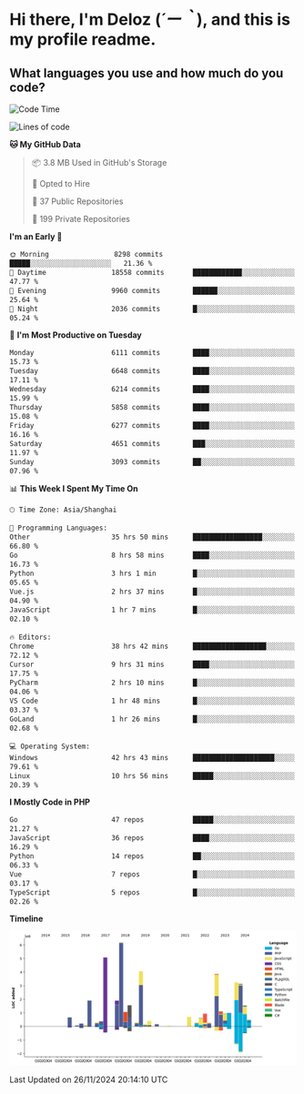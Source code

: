 # **Hi there, I'm Deloz (*´ー｀*), and this is my profile readme.**

## **What languages you use and how much do you code?**

<!--START_SECTION:waka-->
![Code Time](http://img.shields.io/badge/Code%20Time-5%2C135%20hrs%2058%20mins-blue)

![Lines of code](https://img.shields.io/badge/From%20Hello%20World%20I%27ve%20Written-42.5%20million%20lines%20of%20code-blue)

**🐱 My GitHub Data** 

> 📦 3.8 MB Used in GitHub's Storage 
 > 
> 💼 Opted to Hire
 > 
> 📜 37 Public Repositories 
 > 
> 🔑 199 Private Repositories 
 > 
**I'm an Early 🐤** 

```text
🌞 Morning                8298 commits        █████░░░░░░░░░░░░░░░░░░░░   21.36 % 
🌆 Daytime                18558 commits       ████████████░░░░░░░░░░░░░   47.77 % 
🌃 Evening                9960 commits        ██████░░░░░░░░░░░░░░░░░░░   25.64 % 
🌙 Night                  2036 commits        █░░░░░░░░░░░░░░░░░░░░░░░░   05.24 % 
```
📅 **I'm Most Productive on Tuesday** 

```text
Monday                   6111 commits        ████░░░░░░░░░░░░░░░░░░░░░   15.73 % 
Tuesday                  6648 commits        ████░░░░░░░░░░░░░░░░░░░░░   17.11 % 
Wednesday                6214 commits        ████░░░░░░░░░░░░░░░░░░░░░   15.99 % 
Thursday                 5858 commits        ████░░░░░░░░░░░░░░░░░░░░░   15.08 % 
Friday                   6277 commits        ████░░░░░░░░░░░░░░░░░░░░░   16.16 % 
Saturday                 4651 commits        ███░░░░░░░░░░░░░░░░░░░░░░   11.97 % 
Sunday                   3093 commits        ██░░░░░░░░░░░░░░░░░░░░░░░   07.96 % 
```


📊 **This Week I Spent My Time On** 

```text
🕑︎ Time Zone: Asia/Shanghai

💬 Programming Languages: 
Other                    35 hrs 50 mins      █████████████████░░░░░░░░   66.80 % 
Go                       8 hrs 58 mins       ████░░░░░░░░░░░░░░░░░░░░░   16.73 % 
Python                   3 hrs 1 min         █░░░░░░░░░░░░░░░░░░░░░░░░   05.65 % 
Vue.js                   2 hrs 37 mins       █░░░░░░░░░░░░░░░░░░░░░░░░   04.90 % 
JavaScript               1 hr 7 mins         █░░░░░░░░░░░░░░░░░░░░░░░░   02.10 % 

🔥 Editors: 
Chrome                   38 hrs 42 mins      ██████████████████░░░░░░░   72.12 % 
Cursor                   9 hrs 31 mins       ████░░░░░░░░░░░░░░░░░░░░░   17.75 % 
PyCharm                  2 hrs 10 mins       █░░░░░░░░░░░░░░░░░░░░░░░░   04.06 % 
VS Code                  1 hr 48 mins        █░░░░░░░░░░░░░░░░░░░░░░░░   03.37 % 
GoLand                   1 hr 26 mins        █░░░░░░░░░░░░░░░░░░░░░░░░   02.68 % 

💻 Operating System: 
Windows                  42 hrs 43 mins      ████████████████████░░░░░   79.61 % 
Linux                    10 hrs 56 mins      █████░░░░░░░░░░░░░░░░░░░░   20.39 % 
```

**I Mostly Code in PHP** 

```text
Go                       47 repos            █████░░░░░░░░░░░░░░░░░░░░   21.27 % 
JavaScript               36 repos            ████░░░░░░░░░░░░░░░░░░░░░   16.29 % 
Python                   14 repos            ██░░░░░░░░░░░░░░░░░░░░░░░   06.33 % 
Vue                      7 repos             █░░░░░░░░░░░░░░░░░░░░░░░░   03.17 % 
TypeScript               5 repos             █░░░░░░░░░░░░░░░░░░░░░░░░   02.26 % 
```



**Timeline**

![Lines of Code chart](https://raw.githubusercontent.com/deloz/deloz/main/assets/bar_graph.png)


 Last Updated on 26/11/2024 20:14:10 UTC
<!--END_SECTION:waka-->
